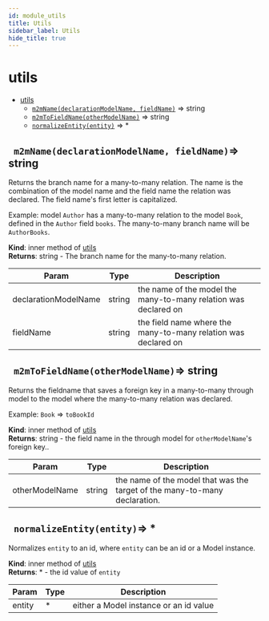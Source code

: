 ```yaml
---
id: module_utils
title: Utils
sidebar_label: Utils
hide_title: true
---
```


<a name="module:utils"></a>

#  utils


* [utils](#.utils)
    * [`m2mName(declarationModelName, fieldName)`](#utils.m2mName) ⇒ string
    * [`m2mToFieldName(otherModelName)`](#utils.m2mToFieldName) ⇒ string
    * [`normalizeEntity(entity)`](#utils.normalizeEntity) ⇒ *


<a name="module:utils~m2mName"></a>

## ` m2mName(declarationModelName, fieldName)`⇒ string 

Returns the branch name for a many-to-many relation.
The name is the combination of the model name and the field name the relation
was declared. The field name's first letter is capitalized.

Example: model `Author` has a many-to-many relation to the model `Book`, defined
in the `Author` field `books`. The many-to-many branch name will be `AuthorBooks`.

**Kind**: inner method of [utils](#.utils)  
**Returns**: string - The branch name for the many-to-many relation.  

| Param | Type | Description |
| --- | --- | --- |
| declarationModelName | string | the name of the model the many-to-many relation was declared on |
| fieldName | string | the field name where the many-to-many relation was declared on |


<a name="module:utils~m2mToFieldName"></a>

## ` m2mToFieldName(otherModelName)`⇒ string 

Returns the fieldname that saves a foreign key in a many-to-many through model to the
model where the many-to-many relation was declared.

Example: `Book` => `toBookId`

**Kind**: inner method of [utils](#.utils)  
**Returns**: string - the field name in the through model for `otherModelName`'s foreign key..  

| Param | Type | Description |
| --- | --- | --- |
| otherModelName | string | the name of the model that was the target of the many-to-many                                   declaration. |


<a name="module:utils~normalizeEntity"></a>

## ` normalizeEntity(entity)`⇒ * 

Normalizes `entity` to an id, where `entity` can be an id
or a Model instance.

**Kind**: inner method of [utils](#.utils)  
**Returns**: * - the id value of `entity`  

| Param | Type | Description |
| --- | --- | --- |
| entity | * | either a Model instance or an id value |


